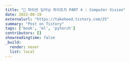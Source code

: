 ```yaml
---
title: "📙 파이썬 딥러닝 파이토치 PART 4 : Computer Vision"
date: 2022-08-19
externalurl: "https://takeheed.tistory.com/25"
summary: "Post on Tistory"
tags: ['book', 'ml', 'pytorch']
contributors: []
showreadingtime: false
_build:
  render: never
  list: local
---
```


